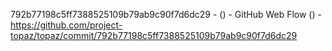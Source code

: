 792b77198c5ff7388525109b79ab9c90f7d6dc29 -  () - GitHub Web Flow () - https://github.com/project-topaz/topaz/commit/792b77198c5ff7388525109b79ab9c90f7d6dc29
